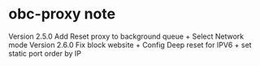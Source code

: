 # obc-proxy note
Version 2.5.0 Add Reset proxy to background queue + Select Network mode
Version 2.6.0 Fix block website + Config Deep reset for IPV6 +  set static port order by IP
